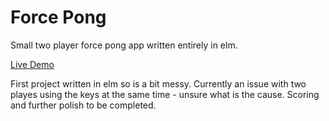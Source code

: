# Force Pong

Small two player force pong app written entirely in elm.

[Live Demo](https://stanton-gary.github.io/force-pong/elm.html)

First project written in elm so is a bit messy. Currently an issue with two playes using the keys at the same time - unsure what is the cause. Scoring and further polish to be completed.
